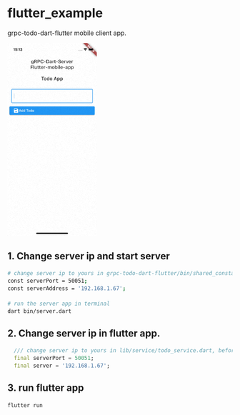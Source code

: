 # flutter_example

grpc-todo-dart-flutter mobile client app.

<img width="200" src="https://raw.githubusercontent.com/demirdev/grpc-todo-dart-flutter/master/flutter_example/doc/assets/demo.gif" alt="Example Project" />

## 1. Change server ip and start server
```bash
# change server ip to yours in grpc-todo-dart-flutter/bin/shared_constants.dart
const serverPort = 50051;
const serverAddress = '192.168.1.67';

# run the server app in terminal
dart bin/server.dart
```

## 2. Change server ip in flutter app.
```dart
  /// change server ip to yours in lib/service/todo_service.dart, before running app.
  final serverPort = 50051;
  final server = '192.168.1.67';
```

## 3. run flutter app
```bash
flutter run
```
